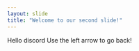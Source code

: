 ```yaml
---
layout: slide
title: "Welcome to our second slide!"
---
```

Hello discord
Use the left arrow to go back!
